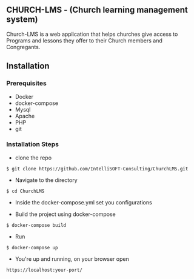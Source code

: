 ## CHURCH-LMS - (Church learning management system)
Church-LMS is a web application that helps churches give access to Programs and lessons they offer to their Church members and Congregants.


## Installation
### Prerequisites

- Docker
- docker-compose
- Mysql
- Apache
- PHP
- git

### Installation Steps

- clone the repo

```
$ git clone https://github.com/IntelliSOFT-Consulting/ChurchLMS.git
```

- Navigate to the directory

```
$ cd ChurchLMS
```

- Inside the docker-compose.yml set you configurations

- Build the project using docker-compose

```
$ docker-compose build
```

- Run

```
$ docker-compose up
```

- You're up and running, on your browser open

```
https://localhost:your-port/
```